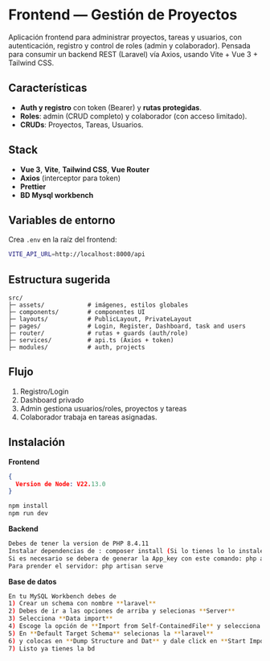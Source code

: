 # Frontend — Gestión de Proyectos

Aplicación frontend para administrar proyectos, tareas y usuarios, con autenticación, registro y control de roles (admin y colaborador). Pensada para consumir un backend REST (Laravel) vía Axios, usando Vite + Vue 3 + Tailwind CSS.

## Características
- **Auth y registro** con token (Bearer) y **rutas protegidas**.
- **Roles**: admin (CRUD completo) y colaborador (con acceso limitado).
- **CRUDs**: Proyectos, Tareas, Usuarios.

## Stack
- **Vue 3**, **Vite**, **Tailwind CSS**, **Vue Router**
- **Axios** (interceptor para token)
- **Prettier**
- **BD Mysql workbench**

## Variables de entorno
Crea `.env` en la raíz del frontend:
```bash
VITE_API_URL=http://localhost:8000/api
```

## Estructura sugerida
```
src/
├─ assets/            # imágenes, estilos globales
├─ components/        # componentes UI
├─ layouts/           # PublicLayout, PrivateLayout
├─ pages/             # Login, Register, Dashboard, task and users
├─ router/            # rutas + guards (auth/role)
├─ services/          # api.ts (Axios + token)
├─ modules/           # auth, projects

```

## Flujo
1) Registro/Login
2) Dashboard privado
3) Admin gestiona usuarios/roles, proyectos y tareas
4) Colaborador trabaja en tareas asignadas.

## Instalación
**Frontend**
```json
{
  Version de Node: V22.13.0
}
```
```bash
npm install
npm run dev
```
**Backend**

```bash
Debes de tener la version de PHP 8.4.11
Instalar dependencias de : composer install (Si lo tienes lo lo instales)
Si es necesario se debera de generar la App_key con este comando: php artisan key:generate
Para prender el servidor: php artisan serve

```
**Base de datos**

```bash
En tu MySQL Workbench debes de 
1) Crear un schema con nombre **laravel**
2) Debes de ir a las opciones de arriba y selecionas **Server**
3) Selecciona **Data import** 
4) Escoge la opción de **Import from Self-ContainedFile** y selecciona la bd **laravel**
5) En **Default Target Schema** selecionas la **laravel**
6) y colocas en **Dump Structure and Dat** y dale click en **Start Import**
7) Listo ya tienes la bd
```


